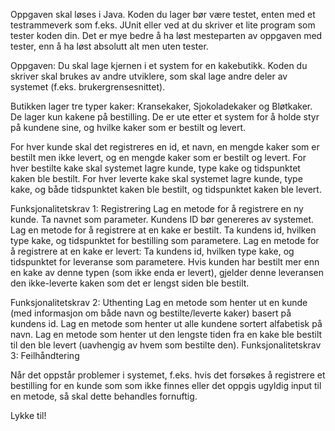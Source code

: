 Oppgaven skal løses i Java. Koden du lager bør være testet, enten med et testrammeverk som f.eks. JUnit eller ved at du skriver et lite program som tester koden din. Det er mye bedre å ha løst mesteparten av oppgaven med tester, enn å ha løst absolutt alt men uten tester.

Oppgaven:
Du skal lage kjernen i et system for en kakebutikk. Koden du skriver skal brukes av andre utviklere, som skal lage andre deler av systemet (f.eks. brukergrensesnittet).

Butikken lager tre typer kaker: Kransekaker, Sjokoladekaker og Bløtkaker. De lager kun kakene på bestilling. De er ute etter et system for å holde styr på kundene sine, og hvilke kaker som er bestilt og levert.

For hver kunde skal det registreres en id, et navn, en mengde kaker som er bestilt men ikke levert, og en mengde kaker som er bestilt og levert. 
For hver bestilte kake skal systemet lagre kunde, type kake og tidspunktet kaken ble bestilt. 
For hver leverte kake skal systemet lagre kunde, type kake, og både tidspunktet kaken ble bestilt, og tidspunktet kaken ble levert.

Funksjonalitetskrav 1: Registrering
Lag en metode for å registrere en ny kunde. Ta navnet som parameter. Kundens ID bør genereres av systemet.
Lag en metode for å registrere at en kake er bestilt. Ta kundens id, hvilken type kake, og tidspunktet for bestilling som parametere.
Lag en metode for å registrere at en kake er levert: Ta kundens id, hvilken type kake, og tidspunktet for leveranse som parametere. Hvis kunden har bestilt mer enn en kake av denne typen (som ikke enda er levert), gjelder denne leveransen den ikke-leverte kaken som det er lengst siden ble bestilt.

Funksjonalitetskrav 2: Uthenting
Lag en metode som henter ut en kunde (med informasjon om både navn og bestilte/leverte kaker) basert på kundens id.
Lag en metode som henter ut alle kundene sortert alfabetisk på navn.
Lag en metode som henter ut den lengste tiden fra en kake ble bestilt til den ble levert (uavhengig av hvem som bestilte den).
Funksjonalitetskrav 3: Feilhåndtering

Når det oppstår problemer i systemet, f.eks. hvis det forsøkes å registrere et bestilling for en kunde som som ikke finnes eller det oppgis ugyldig input til en metode, så skal dette behandles fornuftig.


Lykke til!
